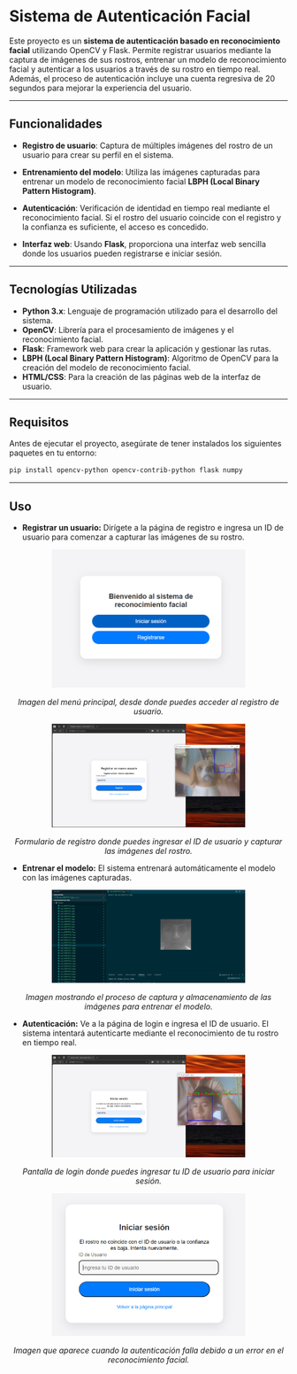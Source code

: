 # Sistema de Autenticación Facial

Este proyecto es un **sistema de autenticación basado en reconocimiento facial** utilizando OpenCV y Flask. Permite registrar usuarios mediante la captura de imágenes de sus rostros, entrenar un modelo de reconocimiento facial y autenticar a los usuarios a través de su rostro en tiempo real. Además, el proceso de autenticación incluye una cuenta regresiva de 20 segundos para mejorar la experiencia del usuario.

---

## Funcionalidades

- **Registro de usuario**: Captura de múltiples imágenes del rostro de un usuario para crear su perfil en el sistema.
- **Entrenamiento del modelo**: Utiliza las imágenes capturadas para entrenar un modelo de reconocimiento facial **LBPH (Local Binary Pattern Histogram)**.

- **Autenticación**: Verificación de identidad en tiempo real mediante el reconocimiento facial. Si el rostro del usuario coincide con el registro y la confianza es suficiente, el acceso es concedido.
- **Interfaz web**: Usando **Flask**, proporciona una interfaz web sencilla donde los usuarios pueden registrarse e iniciar sesión.

---

## Tecnologías Utilizadas

- **Python 3.x**: Lenguaje de programación utilizado para el desarrollo del sistema.
- **OpenCV**: Librería para el procesamiento de imágenes y el reconocimiento facial.
- **Flask**: Framework web para crear la aplicación y gestionar las rutas.
- **LBPH (Local Binary Pattern Histogram)**: Algoritmo de OpenCV para la creación del modelo de reconocimiento facial.
- **HTML/CSS**: Para la creación de las páginas web de la interfaz de usuario.

---

## Requisitos

Antes de ejecutar el proyecto, asegúrate de tener instalados los siguientes paquetes en tu entorno:

```bash
pip install opencv-python opencv-contrib-python flask numpy
```

---

## Uso
- **Registrar un usuario:** Dirígete a la página de registro e ingresa un ID de usuario para comenzar a capturar las imágenes de su rostro.
  
<div align="center"> <img src="images/menu.png" alt="Menú principal" width="350"/> <p><em>Imagen del menú principal, desde donde puedes acceder al registro de usuario.</em></p> </div> <div align="center"> <img src="images/registro.png" alt="Formulario de registro" width="350"/> <p><em>Formulario de registro donde puedes ingresar el ID de usuario y capturar las imágenes del rostro.</em></p> </div>

- **Entrenar el modelo:** El sistema entrenará automáticamente el modelo con las imágenes capturadas.

<div align="center"> <img src="images/data.png" alt="Captura de imágenes para el entrenamiento" width="350"/> <p><em>Imagen mostrando el proceso de captura y almacenamiento de las imágenes para entrenar el modelo.</em></p> </div>

- **Autenticación:** Ve a la página de login e ingresa el ID de usuario. El sistema intentará autenticarte mediante el reconocimiento de tu rostro en tiempo real.

<div align="center"> <img src="images/login.png" alt="Pantalla de login" width="350"/> <p><em>Pantalla de login donde puedes ingresar tu ID de usuario para iniciar sesión.</em></p> </div> <div align="center"> <img src="images/fail.png" alt="Autenticación fallida" width="350"/> <p><em>Imagen que aparece cuando la autenticación falla debido a un error en el reconocimiento facial.</em></p> </div>
